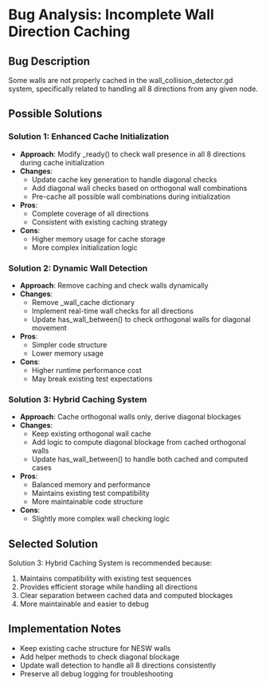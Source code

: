 # Bug Analysis: Incomplete Wall Direction Caching

## Bug Description
Some walls are not properly cached in the wall_collision_detector.gd system, specifically related to handling all 8 directions from any given node.

## Possible Solutions

### Solution 1: Enhanced Cache Initialization
- **Approach**: Modify _ready() to check wall presence in all 8 directions during cache initialization
- **Changes**:
  - Update cache key generation to handle diagonal checks
  - Add diagonal wall checks based on orthogonal wall combinations
  - Pre-cache all possible wall combinations during initialization
- **Pros**:
  - Complete coverage of all directions
  - Consistent with existing caching strategy
- **Cons**:
  - Higher memory usage for cache storage
  - More complex initialization logic

### Solution 2: Dynamic Wall Detection
- **Approach**: Remove caching and check walls dynamically
- **Changes**:
  - Remove _wall_cache dictionary
  - Implement real-time wall checks for all directions
  - Update has_wall_between() to check orthogonal walls for diagonal movement
- **Pros**:
  - Simpler code structure
  - Lower memory usage
- **Cons**:
  - Higher runtime performance cost
  - May break existing test expectations

### Solution 3: Hybrid Caching System
- **Approach**: Cache orthogonal walls only, derive diagonal blockages
- **Changes**:
  - Keep existing orthogonal wall cache
  - Add logic to compute diagonal blockage from cached orthogonal walls
  - Update has_wall_between() to handle both cached and computed cases
- **Pros**:
  - Balanced memory and performance
  - Maintains existing test compatibility
  - More maintainable code structure
- **Cons**:
  - Slightly more complex wall checking logic

## Selected Solution
Solution 3: Hybrid Caching System is recommended because:
1. Maintains compatibility with existing test sequences
2. Provides efficient storage while handling all directions
3. Clear separation between cached data and computed blockages
4. More maintainable and easier to debug

## Implementation Notes
- Keep existing cache structure for NESW walls
- Add helper methods to check diagonal blockage
- Update wall detection to handle all 8 directions consistently
- Preserve all debug logging for troubleshooting